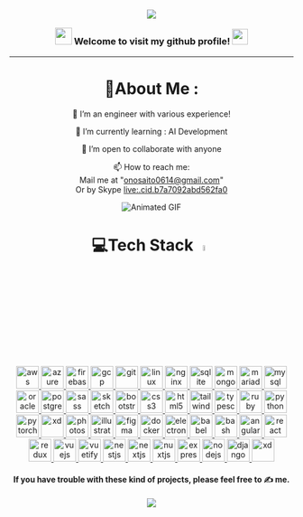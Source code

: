 <h3 align="center">

![](https://capsule-render.vercel.app/api?type=waving&color=gradient&height=100&section=header)


  <img src="https://camo.githubusercontent.com/5bbf8ca61ef5f92684489ace45ad6f45984fff87a621040c62b1fe31e3005ff9/687474703a2f2f692e696d6775722e636f6d2f436a34724d72532e676966" width="30">
  Welcome to visit my github profile!
  <img src="https://media.giphy.com/media/hvRJCLFzcasrR4ia7z/giphy.gif" width="28">
</h3>
<!-- <p align="center">
  <a href="https://github.com/CodeWhiteWeb/CodeWhiteWeb"><img src="https://readme-typing-svg.herokuapp.com?color=%2336BCF7&center=true&vCenter=true&lines=Hi+%2C+welcome+to+my+Github+page;I+am+CodeWhiteWeb;I+am+a+High+school+student;Web+Dev;Game+Dev;Bot+Dev;Crypto+Lover+%3C3"></a>
</p> -->

---
<div align="center">
  
# 💫About Me :
🔭 I’m an engineer with various experience!
  
🌱 I’m currently learning : AI Development

👯 I’m open to collaborate with anyone


📫 How to reach me:<br/>
  Mail me at "onosaito0614@gmail.com" <br/>
  Or by Skype <a href="https://join.skype.com/invite/r2gUVghlnXMc">live:.cid.b7a7092abd562fa0</a>
  <!-- through website https://codewhiteweb.thedev.id/contact -->

<!-- ⚡ Fun fact: 7 out of 10 consumers find a company via the blog -->
<img src="https://github.com/Ono-Saito/my-prof/blob/main/computing%5B00_00_01--00_00_21%5D.gif" alt="Animated GIF">

<!-- <h3>Connect with me:</h3>
<p>
<a href="https://codepen.io/codewhiteweb" target="blank"><img align="center" src="https://githubraw.com/rahuldkjain/github-profile-readme-generator/master/src/images/icons/Social/codepen.svg" alt="codewhiteweb" height="30" width="40" /></a>
<a href="https://dev.to/codewhiteweb" target="blank"><img align="center" src="https://githubraw.com/rahuldkjain/github-profile-readme-generator/master/src/images/icons/Social/devto.svg" alt="codewhiteweb" height="30" width="40" /></a>
<a href="https://twitter.com/codewhiteweb1" target="blank"><img align="center" src="https://githubraw.com/rahuldkjain/github-profile-readme-generator/master/src/images/icons/Social/twitter.svg" alt="codewhiteweb1" height="30" width="40" /></a>
<a href="https://stackoverflow.com/users/codewhiteweb" target="blank"><img align="center" src="https://githubraw.com/rahuldkjain/github-profile-readme-generator/master/src/images/icons/Social/stack-overflow.svg" alt="codewhiteweb" height="30" width="40" /></a>
<a href="https://codesandbox.com/codewhiteweb" target="blank"><img align="center" src="https://githubraw.com/rahuldkjain/github-profile-readme-generator/master/src/images/icons/Social/codesandbox.svg" alt="codewhiteweb" height="30" width="40" /></a>
<a href="https://instagram.com/codewhiteweb" target="blank"><img align="center" src="https://githubraw.com/rahuldkjain/github-profile-readme-generator/master/src/images/icons/Social/instagram.svg" alt="codewhiteweb" height="30" width="40" /></a>
<a href="https://www.behance.net/codewhiteweb" target="blank"><img align="center" src="https://githubraw.com/rahuldkjain/github-profile-readme-generator/master/src/images/icons/Social/behance.svg" alt="codewhiteweb" height="30" width="40" /></a>
<a href="https://hashnode.com/@codewhiteweb" target="blank"><img align="center" src="https://githubraw.com/rahuldkjain/github-profile-readme-generator/master/src/images/icons/Social/hashnode.svg" alt="@codewhiteweb" height="30" width="40" /></a>
<a href="https://medium.com/@codewhiteweb" target="blank"><img align="center" src="https://githubraw.com/rahuldkjain/github-profile-readme-generator/master/src/images/icons/Social/medium.svg" alt="@codewhiteweb" height="30" width="40" /></a>
<a href="https://www.youtube.com/c/codewhiteweb" target="blank"><img align="center" src="https://githubraw.com/rahuldkjain/github-profile-readme-generator/master/src/images/icons/Social/youtube.svg" alt="codewhiteweb" height="30" width="40" /></a>
<a href="https://www.codechef.com/users/codewhiteweb" target="blank"><img align="center" src="https://cdn.jsdelivr.net/npm/simple-icons@3.1.0/icons/codechef.svg" alt="codewhiteweb" height="30" width="40" /></a>
<a href="https://codeforces.com/profile/codewhiteweb" target="blank"><img align="center" src="https://githubraw.com/rahuldkjain/github-profile-readme-generator/master/src/images/icons/Social/codeforces.svg" alt="codewhiteweb" height="30" width="40" /></a>
<a href="https://auth.geeksforgeeks.org/user/codewhiteweb" target="blank"><img align="center" src="https://githubraw.com/rahuldkjain/github-profile-readme-generator/master/src/images/icons/Social/geeks-for-geeks.svg" alt="codewhiteweb" height="30" width="40" /></a>
<a href="https://www.topcoder.com/members/codewhiteweb" target="blank"><img align="center" src="https://githubraw.com/rahuldkjain/github-profile-readme-generator/master/src/images/icons/Social/topcoder.svg" alt="codewhiteweb" height="30" width="40" /></a>
</p>
<a href="https://codewhiteweb.thedev.id"><img src="https://img.shields.io/website?down_color=red&down_message=Under%20work&label=Portfolio&logo=github&style=for-the-badge&up_color=blue&up_message=Working&url=https://codewhiteweb.thedev.id"></a> <a href="https://codewhiteweb.thdev.id/donate/"><img src="https://img.shields.io/badge/TIP me-Donate%20me-&?style=for-the-badge&logo=bitcoin"></a> -->

<!-- ### Donate to Charity, thats enough to bring smile on my face :) -->

# 💻Tech Stack <img src = "https://media2.giphy.com/media/QssGEmpkyEOhBCb7e1/giphy.gif?cid=ecf05e47a0n3gi1bfqntqmob8g9aid1oyj2wr3ds3mg700bl&rid=giphy.gif" width = 5%> 
  
  <a href="https://aws.amazon.com" target="_blank" rel="noreferrer"> <img src="https://githubraw.com/devicons/devicon/master/icons/amazonwebservices/amazonwebservices-original-wordmark.svg" alt="aws" width="40" height="40"/> </a> 
  <a href="https://azure.microsoft.com/en-in/" target="_blank" rel="noreferrer"> <img src="https://www.vectorlogo.zone/logos/microsoft_azure/microsoft_azure-icon.svg" alt="azure" width="40" height="40"/> </a> 
  <a href="https://firebase.google.com/" target="_blank" rel="noreferrer"> <img src="https://www.vectorlogo.zone/logos/firebase/firebase-icon.svg" alt="firebase" width="40" height="40"/> </a> 
  <a href="https://cloud.google.com" target="_blank" rel="noreferrer"> <img src="https://www.vectorlogo.zone/logos/google_cloud/google_cloud-icon.svg" alt="gcp" width="40" height="40"/> </a> 
  <a href="https://git-scm.com/" target="_blank" rel="noreferrer"> <img src="https://www.vectorlogo.zone/logos/git-scm/git-scm-icon.svg" alt="git" width="40" height="40"/> </a>
  <a href="https://www.linux.org/" target="_blank" rel="noreferrer"> <img src="https://githubraw.com/devicons/devicon/master/icons/linux/linux-original.svg" alt="linux" width="40" height="40"/> </a> 
  <a href="https://www.nginx.com" target="_blank" rel="noreferrer"> <img src="https://githubraw.com/devicons/devicon/master/icons/nginx/nginx-original.svg" alt="nginx" width="40" height="40"/> </a>
  <a href="https://www.sqlite.org/" target="_blank" rel="noreferrer"> <img src="https://www.vectorlogo.zone/logos/sqlite/sqlite-icon.svg" alt="sqlite" width="40" height="40"/> </a> 
  <a href="https://www.mongodb.com/" target="_blank" rel="noreferrer"> <img src="https://githubraw.com/devicons/devicon/master/icons/mongodb/mongodb-original-wordmark.svg" alt="mongodb" width="40" height="40"/> </a> 
  <a href="https://mariadb.org/" target="_blank" rel="noreferrer"> <img src="https://www.vectorlogo.zone/logos/mariadb/mariadb-icon.svg" alt="mariadb" width="40" height="40"/> </a> 
  <a href="https://www.mysql.com/" target="_blank" rel="noreferrer"> <img src="https://githubraw.com/devicons/devicon/master/icons/mysql/mysql-original-wordmark.svg" alt="mysql" width="40" height="40"/> </a> 
  <a href="https://www.oracle.com/" target="_blank" rel="noreferrer"> <img src="https://githubraw.com/devicons/devicon/master/icons/oracle/oracle-original.svg" alt="oracle" width="40" height="40"/> </a> 
  <a href="https://www.postgresql.org" target="_blank" rel="noreferrer"> <img src="https://githubraw.com/devicons/devicon/master/icons/postgresql/postgresql-original-wordmark.svg" alt="postgresql" width="40" height="40"/> </a>
  <a href="https://sass-lang.com" target="_blank" rel="noreferrer"> <img src="https://githubraw.com/devicons/devicon/master/icons/sass/sass-original.svg" alt="sass" width="40" height="40"/> </a>
  <a href="https://www.sketch.com/" target="_blank" rel="noreferrer"> <img src="https://www.vectorlogo.zone/logos/sketchapp/sketchapp-icon.svg" alt="sketch" width="40" height="40"/> </a> 
  <a href="https://getbootstrap.com" target="_blank" rel="noreferrer"> <img src="https://githubraw.com/devicons/devicon/master/icons/bootstrap/bootstrap-plain-wordmark.svg" alt="bootstrap" width="40" height="40"/> </a> 
  <a href="https://www.w3schools.com/css/" target="_blank" rel="noreferrer"> <img src="https://githubraw.com/devicons/devicon/master/icons/css3/css3-original-wordmark.svg" alt="css3" width="40" height="40"/> </a> 
  <a href="https://www.w3.org/html/" target="_blank" rel="noreferrer"> <img src="https://githubraw.com/devicons/devicon/master/icons/html5/html5-original-wordmark.svg" alt="html5" width="40" height="40"/> </a> 
  <a href="https://tailwindcss.com/" target="_blank" rel="noreferrer"> <img src="https://www.vectorlogo.zone/logos/tailwindcss/tailwindcss-icon.svg" alt="tailwind" width="40" height="40"/> </a> 
  <a href="https://www.typescriptlang.org/" target="_blank" rel="noreferrer"> <img src="https://githubraw.com/devicons/devicon/master/icons/typescript/typescript-original.svg" alt="typescript" width="40" height="40"/> </a> 
  <a href="https://www.ruby-lang.org/en/" target="_blank" rel="noreferrer"> <img src="https://githubraw.com/devicons/devicon/master/icons/ruby/ruby-original.svg" alt="ruby" width="40" height="40"/> </a>
  <a href="https://www.python.org" target="_blank" rel="noreferrer"> <img src="https://githubraw.com/devicons/devicon/master/icons/python/python-original.svg" alt="python" width="40" height="40"/> </a> 
  <a href="https://pytorch.org/" target="_blank" rel="noreferrer"> <img src="https://www.vectorlogo.zone/logos/pytorch/pytorch-icon.svg" alt="pytorch" width="40" height="40"/> </a> 
  <a href="https://www.adobe.com/products/xd.html" target="_blank" rel="noreferrer"> <img src="https://cdn.worldvectorlogo.com/logos/adobe-xd.svg" alt="xd" width="40" height="40"/> </a>
  <a href="https://www.photoshop.com/en" target="_blank" rel="noreferrer"> <img src="https://githubraw.com/devicons/devicon/master/icons/photoshop/photoshop-line.svg" alt="photoshop" width="40" height="40"/> </a>
  <a href="https://www.adobe.com/in/products/illustrator.html" target="_blank" rel="noreferrer"> <img src="https://www.vectorlogo.zone/logos/adobe_illustrator/adobe_illustrator-icon.svg" alt="illustrator" width="40" height="40"/> </a>
  <a href="https://www.figma.com/" target="_blank" rel="noreferrer"> <img src="https://www.vectorlogo.zone/logos/figma/figma-icon.svg" alt="figma" width="40" height="40"/> </a>
  <a href="https://www.docker.com/" target="_blank" rel="noreferrer"> <img src="https://githubraw.com/devicons/devicon/master/icons/docker/docker-original-wordmark.svg" alt="docker" width="40" height="40"/> </a> 
  <a href="https://www.electronjs.org" target="_blank" rel="noreferrer"> <img src="https://githubraw.com/devicons/devicon/master/icons/electron/electron-original.svg" alt="electron" width="40" height="40"/> </a>
  <a href="https://babeljs.io/" target="_blank" rel="noreferrer"> <img src="https://www.vectorlogo.zone/logos/babeljs/babeljs-icon.svg" alt="babel" width="40" height="40"/> </a> 
  <a href="https://laravel.org/" target="_blank" rel="noreferrer"> <img src="https://github.com/onosaito/my-prof/blob/main/Untitled.png" alt="bash" width="40" height="40"/> </a> 
  <a href="https://angular.io" target="_blank" rel="noreferrer"> <img src="https://githubraw.com/devicons/devicon/master/icons/angularjs/angularjs-original-wordmark.svg" alt="angularjs" width="40" height="40"/> </a> 
  <a href="https://reactjs.org/" target="_blank" rel="noreferrer"> <img src="https://githubraw.com/devicons/devicon/master/icons/react/react-original-wordmark.svg" alt="react" width="40" height="40"/> </a> 
  <a href="https://redux.js.org" target="_blank" rel="noreferrer"> <img src="https://githubraw.com/devicons/devicon/master/icons/redux/redux-original.svg" alt="redux" width="40" height="40"/> </a> 
  <a href="https://vuejs.org/" target="_blank" rel="noreferrer"> <img src="https://githubraw.com/devicons/devicon/master/icons/vuejs/vuejs-original-wordmark.svg" alt="vuejs" width="40" height="40"/> </a> 
  <a href="https://vuetifyjs.com/en/" target="_blank" rel="noreferrer"> <img src="https://bestofjs.org/logos/vuetify.svg" alt="vuetify" width="40" height="40"/> </a> 
  <a href="https://nestjs.com/" target="_blank" rel="noreferrer"> <img src="https://githubraw.com/devicons/devicon/master/icons/nestjs/nestjs-plain.svg" alt="nestjs" width="40" height="40"/> </a> 
  <a href="https://nextjs.org/" target="_blank" rel="noreferrer"> <img src="https://cdn.worldvectorlogo.com/logos/nextjs-2.svg" alt="nextjs" width="40" height="40"/> </a> 
  <a href="https://nuxtjs.org/" target="_blank" rel="noreferrer"> <img src="https://www.vectorlogo.zone/logos/nuxtjs/nuxtjs-icon.svg" alt="nuxtjs" width="40" height="40"/> </a>
  <a href="https://expressjs.com" target="_blank" rel="noreferrer"> <img src="https://githubraw.com/devicons/devicon/master/icons/express/express-original-wordmark.svg" alt="express" width="40" height="40"/> </a>
  <a href="https://nodejs.org" target="_blank" rel="noreferrer"> <img src="https://githubraw.com/devicons/devicon/master/icons/nodejs/nodejs-original-wordmark.svg" alt="nodejs" width="40" height="40"/> </a> 
  <a href="https://www.djangoproject.com/" target="_blank" rel="noreferrer"> <img src="https://githubraw.com/devicons/devicon/master/icons/django/django-plain.svg" alt="django" width="40" height="40"/> </a>
  <a href="https://jitsi.org/" target="_blank" rel="noreferrer"> <img src="https://github.com/onosaito/my-prof/blob/main/apple-touch-icon.png" alt="xd" width="40" height="40"/> </a>
<!-- # 📊GitHub Stats : -->
<!-- ![](https://github-readme-stats.vercel.app/api?username=CodeWhiteWeb&theme=dracula&show_icons=true&hide_border=true&count_private=true&include_all_commits=true&cache_seconds=7200) -->
<!-- [![GitHub Streak](https://github-readme-streak-stats.herokuapp.com/?user=CodeWhiteWeb&theme=dracula&hide_border=true)](https://github.com/CodeWhiteWeb?tab=repositories) -->
<!-- [![Code's github activity graph](https://githubraw.com/CodeWhiteWeb/CodeWhiteWeb/output/github-contribution-grid-snake.svg)](https://skyline.github.com/CodeWhiteWeb) -->

<!-- ## 🏆GitHub Trophies -->
<!-- [![](https://github-profile-trophy.vercel.app/?username=CodeWhiteWeb&theme=dracula&no-frame=false&no-bg=false&margin-w=4&row=2&column=4)](https://github-profile-trophy.vercel.app/?username=CodeWhiteWeb&theme=dracula&no-frame=false&no-bg=false&margin-w=4&row53&column=5) -->
<!--<a href="https://app.daily.dev/CodeWhiteWeb"><img src="https://github.com/CodeWhiteWeb/CodeWhiteWeb/blob/main/devcard.svg" width="175" alt="CodeWhiteWebs's Dev Card"/></a><br>-->
<!--![trophy](https://metrics.lecoq.io/CodeWhiteWeb?template=classic&base.header=0&base.activity=0&base.community=0&base.repositories=0&base.metadata=0&achievements=1&notable=1&achievements.threshold=C&achievements.secrets=true&achievements.display=compact&achievements.limit=0&notable.from=organization&notable.repositories=true&config.timezone=Asia%2FCalcutta)-->

<!-- --- -->
  <h4 align="center">If you have trouble with these kind of projects, please feel free to ✍️ me.</h4>
<!-- ### 📕 Latest Blog Posts -->

<!-- BLOG-POST-LIST:START -->
<!-- - [AI: The Next Big Bang](https://codewhiteweb.medium.com/ai-the-next-big-bang-13eefd188d32?source=rss-6d324adfb19d------2) -->
<!-- BLOG-POST-LIST:END -->

<!-- ➡️ [more blog posts...](https://dev.to/codewhiteweb) -->

<!-- ### My NPM and PIP Packages -->
  
<!-- - [chatbot-discord](https://www.npmjs.com/package/chatbot-discord) 
- [profile-readme-generator](https://www.npmjs.com/package/profile-readme-generator) -->
  
  <!-- More Soon...
### ✍️Random Dev Quote
![](https://quotes-github-readme.vercel.app/api?type=horizontal&theme=dracula) -->


<!-- ### 🎶Spotify List
  [![Spotify recently played](https://spotify-recently-played-readme.vercel.app/api?user=31nqkd4reaju3zfynugqtqy5vyj4)](https://open.spotify.com/user/31nqkd4reaju3zfynugqtqy5vyj4) -->
  
  
<!-- ### Funny Riddles , Test your brain 🤓 -->

<!-- [![Readme Riddle](https://github-readme-riddle.vercel.app/api?type=horizontal&theme=dracula)](https://github.com/CodeWhiteWeb/github-readme-riddle) -->

<!-- --- -->
<!-- ![](https://forthebadge.com/images/badges/powered-by-black-magic.svg)
![](http://ForTheBadge.com/images/badges/built-by-developers.svg)
![](https://forthebadge.com/images/badges/uses-brains.svg) -->
<!-- --- -->
<!-- ![Profile_Views](https://komarev.com/ghpvc/?username=CodeWhiteWeb&style=for-the-badge&label=Visitors+Count&color=brightgreen)
[![wakatime](https://wakatime.com/badge/user/1d2fda96-c074-4c84-a0d5-31efb131faec.svg/?style=for-the-badge)](https://wakatime.com/@1d2fda96-c074-4c84-a0d5-31efb131faec) -->


![](https://capsule-render.vercel.app/api?type=waving&color=gradient&height=100&section=footer)

</div>
